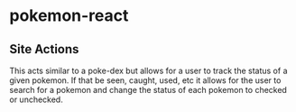 # pokemon-react

## Site Actions

This acts similar to a poke-dex but allows for a user to track the status of a given pokemon. If that be seen, caught, used, etc it allows for the user to search for a pokemon and change the status of each pokemon to checked or unchecked.
